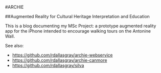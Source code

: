 #ARCHIE

##Augmented Reality for Cultural Heritage Interpretation and Education

This is a blog documenting my MSc Project: a prototype augmented reality app for the iPhone intended to encourage walking tours on the Antonine Wall.

See also:
- https://github.com/rdallasgray/archie-webservice
- https://github.com/rdallasgray/archie-canmore
- https://github.com/rdallasgray/silva
